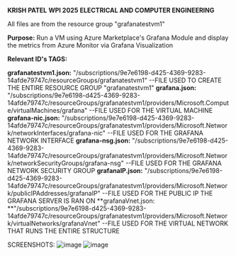 **KRISH PATEL**
**WPI 2025**
**ELECTRICAL AND COMPUTER ENGINEERING**

All files are from the resource group "grafanatestvm1"

**Purpose:** Run a VM using Azure Marketplace's Grafana Module and display the metrics from Azure Monitor via Grafana Visualization

**Relevant ID's TAGS:**

**grafanatestvm1.json:** "/subscriptions/9e7e6198-d425-4369-9283-14afde79747c/resourceGroups/grafanatestvm1"
--FILE USED TO CREATE THE ENTIRE RESOURCE GROUP "grafanatestvm1"
**grafana.json:** "/subscriptions/9e7e6198-d425-4369-9283-14afde79747c/resourceGroups/grafanatestvm1/providers/Microsoft.Compute/virtualMachines/grafana"
--FILE USED FOR THE VIRTUAL MACHINE
**grafana-nic.json:** "/subscriptions/9e7e6198-d425-4369-9283-14afde79747c/resourceGroups/grafanatestvm1/providers/Microsoft.Network/networkInterfaces/grafana-nic"
--FILE USED FOR THE GRAFANA NETWORK INTERFACE
**grafana-nsg.json:** "/subscriptions/9e7e6198-d425-4369-9283-14afde79747c/resourceGroups/grafanatestvm1/providers/Microsoft.Network/networkSecurityGroups/grafana-nsg"
--FILE USED FOR THE GRAFANA NETWORK SECURITY GROUP
**grafanaIP.json:** "/subscriptions/9e7e6198-d425-4369-9283-14afde79747c/resourceGroups/grafanatestvm1/providers/Microsoft.Network/publicIPAddresses/grafanaIP"
--FILE USED FOR THE PUBLIC IP THE GRAFANA SERVER IS RAN ON
**grafanaVnet.json: **"/subscriptions/9e7e6198-d425-4369-9283-14afde79747c/resourceGroups/grafanatestvm1/providers/Microsoft.Network/virtualNetworks/grafanaVnet"
--FILE USED FOR THE VIRTUAL NETWORK THAT RUNS THE ENTIRE STRUCTURE


SCREENSHOTS:
![image](https://user-images.githubusercontent.com/40529069/165784447-c5951e6f-25b5-41ce-baae-41c37d847e32.png)
![image](https://user-images.githubusercontent.com/40529069/165784570-429eb4d7-8a07-489b-810b-1e8533b246e4.png)
